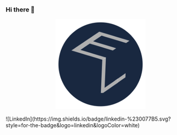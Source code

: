 ### Hi there 👋

<p align="center">
  <img src="EL.png" width="240" height="240"/>
</p>
![LinkedIn](https://img.shields.io/badge/linkedin-%230077B5.svg?style=for-the-badge&logo=linkedin&logoColor=white)
<!--

**evlutz/evlutz** is a ✨ _special_ ✨ repository because its `README.md` (this file) appears on your GitHub profile.

Here are some ideas to get you started:

- 🔭 I’m currently working on ...
- 🌱 I’m currently learning ...
- 👯 I’m looking to collaborate on ...
- 🤔 I’m looking for help with ...
- 💬 Ask me about ...
- 📫 How to reach me: ...
- 😄 Pronouns: ...
- ⚡ Fun fact: ...
-->
